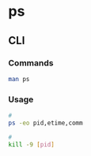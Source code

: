 # ps

## CLI

### Commands

```sh
man ps
```

### Usage

```sh
#
ps -eo pid,etime,comm

#
kill -9 [pid]
```
